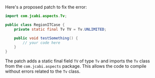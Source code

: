 Here's a proposed patch to fix the error:
```java
import com.jcabi.aspects.Tv;

public class RegionITCase {
    private static final Tv TV = Tv.UNLIMITED;

    public void testSomething() {
        // your code here
    }
}
```
The patch adds a static final field `TV` of type `Tv` and imports the `Tv` class from the `com.jcabi.aspects` package. This allows the code to compile without errors related to the `Tv` class.